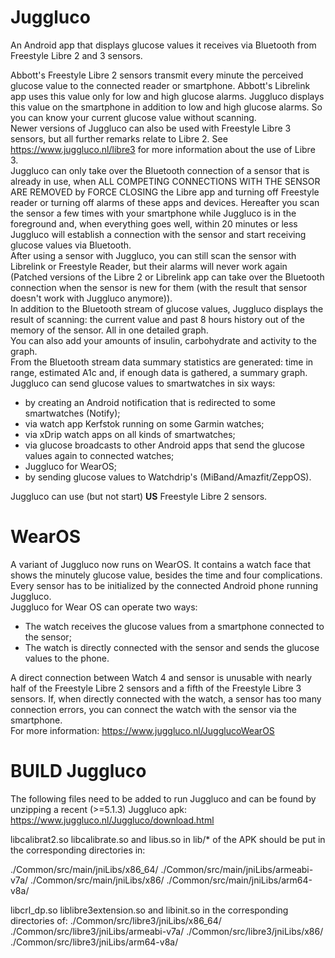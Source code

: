 # Juggluco
An Android app that displays glucose values it receives via Bluetooth from Freestyle Libre 2 and 3 sensors.

Abbott's Freestyle Libre 2 sensors transmit every minute the perceived glucose value to the connected reader or smartphone. Abbott's Librelink app uses this value only for low and high glucose alarms. Juggluco displays this value on the smartphone in addition to low and high glucose alarms. So you can know your current glucose value without scanning.  
Newer versions of Juggluco can also be used with Freestyle Libre 3 sensors, but all further remarks relate to Libre 2. See https://www.juggluco.nl/libre3 for more information about the use of Libre 3.  
Juggluco can only take over the Bluetooth connection of a sensor that is already in use, when ALL COMPETING CONNECTIONS WITH THE SENSOR ARE REMOVED by FORCE CLOSING the Libre app and turning off Freestyle reader or turning off alarms of these apps and devices. Hereafter you scan the sensor a few times with your smartphone while Juggluco is in the foreground and, when everything goes well, within 20 minutes or less Juggluco will establish a connection with the sensor and start receiving glucose values via Bluetooth.  
After using a sensor with Juggluco, you can still scan the sensor with Librelink or Freestyle Reader, but their alarms will never work again (Patched versions of the Libre 2 or Librelink app can take over the Bluetooth connection when the sensor is new for them (with the result that sensor doesn't work with Juggluco anymore)).  
In addition to the Bluetooth stream of glucose values, Juggluco displays the result of scanning: the current value and past 8 hours history out of the memory of the sensor. All in one detailed graph.  
You can also add your amounts of insulin, carbohydrate and activity to the graph.  
From the Bluetooth stream data summary statistics are generated: time in range, estimated A1c and, if enough data is gathered, a summary graph.  
Juggluco can send glucose values to smartwatches in six ways:  
- by creating an Android notification that is redirected to some smartwatches (Notify);  
- via watch app Kerfstok running on some Garmin watches;  
- via xDrip watch apps on all kinds of smartwatches;  
- via glucose broadcasts to other Android apps that send the glucose values again to connected watches;  
- Juggluco for WearOS;
- by sending glucose values to Watchdrip's (MiBand/Amazfit/ZeppOS).

Juggluco can use (but not start) **US** Freestyle Libre 2 sensors.

# WearOS

A variant of Juggluco now runs on WearOS. It contains a watch face that shows the minutely glucose value, besides the time and four complications.  
Every sensor has to be initialized by the connected Android phone running Juggluco.  
Juggluco for Wear OS can operate two ways:  
- The watch receives the glucose values from a smartphone connected to the sensor;  
- The watch is directly connected with the sensor and sends the glucose values to the phone.  

A direct connection between Watch 4 and sensor is unusable with nearly half of the Freestyle Libre 2 sensors and a fifth of the Freestyle Libre 3 sensors. If, when directly connected with the watch, a sensor has too many connection errors, you can connect the watch with the sensor via the smartphone.  
For more information: https://www.juggluco.nl/JugglucoWearOS

# BUILD Juggluco
The following files need to be added to run Juggluco and can be found by unzipping a recent (>=5.1.3) Juggluco apk:
https://www.juggluco.nl/Juggluco/download.html


libcalibrat2.so  libcalibrate.so  and libus.so in lib/* of the APK should be put in the corresponding directories in:

./Common/src/main/jniLibs/x86_64/
./Common/src/main/jniLibs/armeabi-v7a/
./Common/src/main/jniLibs/x86/
./Common/src/main/jniLibs/arm64-v8a/

libcrl_dp.so  liblibre3extension.so  and libinit.so  in the corresponding directories of:
./Common/src/libre3/jniLibs/x86_64/
./Common/src/libre3/jniLibs/armeabi-v7a/
./Common/src/libre3/jniLibs/x86/
./Common/src/libre3/jniLibs/arm64-v8a/

